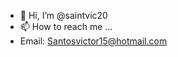 - 👋 Hi, I’m @saintvic20
- 📫 How to reach me ...
- Email: Santosvictor15@hotmail.com

<!---
saintvic20/saintvic20 is a ✨ special ✨ repository because its `README.md` (this file) appears on your GitHub profile.
You can click the Preview link to take a look at your changes.
--->
